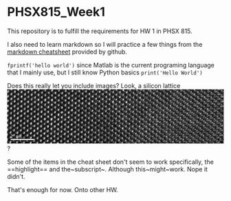 # PHSX815_Week1
This repository is to fulfill the requirements for HW 1 in PHSX 815. 

I also need to learn markdown so I will practice a few things from the [markdown cheatsheet](https://www.markdownguide.org/cheat-sheet/) provided by github. 

`fprintf('hello world')` since Matlab is the current programing language that I mainly use, but I still know Python basics `print('Hello World')`

Does this really let you include images? Look, a silicon lattice![image not found](1532618604036.jpg)?

Some of the items in the cheat sheet don't seem to work specifically, the ==highlight== and the~subscript~. Although this~might~work. Nope it didn't.

That's enough for now. Onto other HW.
